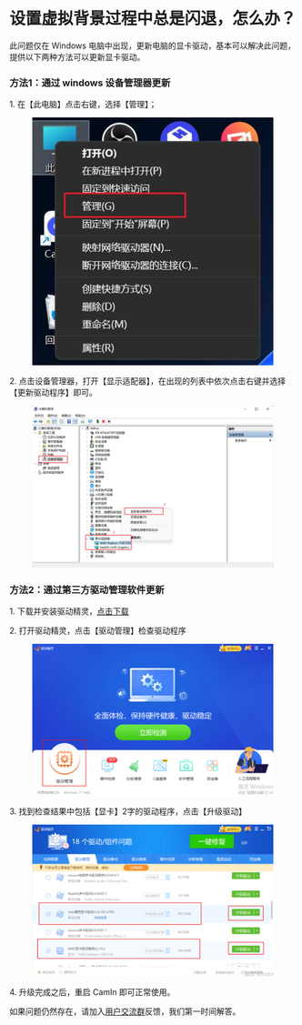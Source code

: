 # 设置虚拟背景过程中总是闪退，怎么办？

此问题仅在 Windows 电脑中出现，更新电脑的显卡驱动，基本可以解决此问题，提供以下两种方法可以更新显卡驱动。

### **方法1：通过 windows 设备管理器更新**

1\. 在【此电脑】点击右键，选择【管理】；

<figure><img src="../.gitbook/assets/computer_manage.png" alt=""><figcaption></figcaption></figure>

2\. 点击设备管理器，打开【显示适配器】，在出现的列表中依次点击右键并选择【更新驱动程序】即可。

<figure><img src="../.gitbook/assets/device_manager.png" alt=""><figcaption></figcaption></figure>

### **方法2：通过第三方驱动管理软件更新**

1\. 下载并安装驱动精灵，[点击下载](http://www.drivergenius.com/)

2\. 打开驱动精灵，点击【驱动管理】检查驱动程序

<figure><img src="../.gitbook/assets/driver_manager1.png" alt=""><figcaption></figcaption></figure>

3\. 找到检查结果中包括【显卡】2字的驱动程序，点击【升级驱动】

<figure><img src="../.gitbook/assets/driver_manager2.png" alt=""><figcaption></figcaption></figure>

4\. 升级完成之后，重启 CamIn 即可正常使用。

如果问题仍然存在，请加入[用户交流群](../lian-xi-wo-men.md#wen-ti-huo-jian-yi)反馈，我们第一时间解答。
